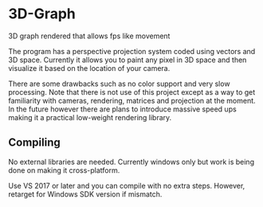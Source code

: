 # 3D-Graph
3D graph rendered that allows fps like movement

The program has a perspective projection system coded using vectors and 3D space. Currently it allows you to paint any pixel in 3D space and then visualize it based on the location of your camera. 

There are some drawbacks such as no color support and very slow processing. Note that there is not use of this project except as a way to get familiarity with cameras, rendering, matrices and projection at the moment.
In the future however there are plans to introduce massive speed ups making it a practical low-weight rendering library. 

## Compiling

No external libraries are needed. Currently windows only but work is being done on making it cross-platform. 

Use VS 2017 or later and you can compile with no extra steps. However, retarget for Windows SDK version if mismatch. 
